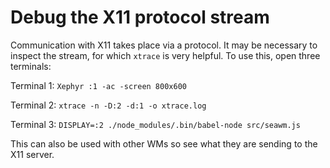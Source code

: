 # Debug the X11 protocol stream

Communication with X11 takes place via a protocol.
It may be necessary to inspect the stream, for which `xtrace` is very helpful.
To use this, open three terminals:

Terminal 1: ``Xephyr :1 -ac -screen 800x600``

Terminal 2: ``xtrace -n -D:2 -d:1 -o xtrace.log``

Terminal 3: ``DISPLAY=:2 ./node_modules/.bin/babel-node src/seawm.js``

This can also be used with other WMs so see what they are sending to the X11 server.
